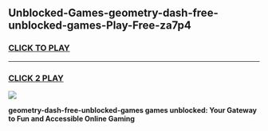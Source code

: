 
## Unblocked-Games-geometry-dash-free-unblocked-games-Play-Free-za7p4
<h3>
<a href="https://premium76.site?title=geometry-dash-free-unblocked-games&ref=22A">CLICK TO PLAY</a></h3>
<hr>

<h3>
<a href="https://premium76.site?title=geometry-dash-free-unblocked-games&ref=22A">CLICK 2 PLAY</a>
  
</h3>

<a href="https://premium76.site?title=geometry-dash-free-unblocked-games&ref=22A"><img src="https://clearcache.store/games.png"></a>


**geometry-dash-free-unblocked-games games unblocked: Your Gateway to Fun and Accessible Online Gaming**
